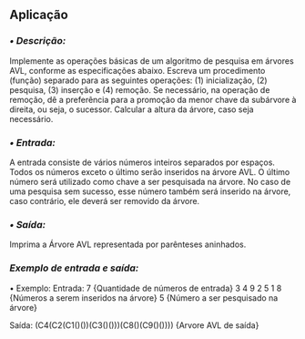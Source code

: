 ## Aplicação

### *• Descrição:*
Implemente as operações básicas de um algoritmo de pesquisa em árvores AVL, conforme as especificações abaixo. Escreva um procedimento 
(função) separado para as seguintes operações: (1) inicialização, (2) pesquisa, (3) inserção e (4) remoção. Se necessário, na operação 
de remoção, dê a preferência para a promoção da menor chave da subárvore à direita, ou seja, o sucessor. Calcular a altura da árvore, 
caso seja necessário.

### *• Entrada:*
A entrada consiste de vários números inteiros separados por espaços. Todos os números exceto o último serão inseridos na árvore AVL. 
O último número será utilizado como chave a ser pesquisada na árvore. No caso de uma pesquisa sem sucesso, esse número também será
inserido na árvore, caso contrário, ele deverá ser removido da árvore.

### *• Saída:*
Imprima a Árvore AVL representada por parênteses aninhados.

### *Exemplo de entrada e saída:*
• Exemplo:
Entrada:
7                {Quantidade de números de entrada}
3 4 9 2 5 1 8    {Números a serem inseridos na árvore}
5                {Número a ser pesquisado na árvore}

Saída:
(C4(C2(C1()())(C3()()))(C8()(C9()())))  {Arvore AVL de saída}
